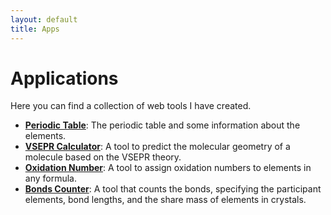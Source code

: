 ```yaml
---
layout: default
title: Apps
---
```

# Applications

Here you can find a collection of web tools I have created.

- **[Periodic Table](./apps/periodic_table.html)**: The periodic table and some information about the elements.
- **[VSEPR Calculator](./apps/vsepr_calculator.html)**: A tool to predict the molecular geometry of a molecule based on the VSEPR theory.
- **[Oxidation Number](./apps/oxidation_number.html)**: A tool to assign oxidation numbers to elements in any formula.
- **[Bonds Counter](./apps/bonds_counter.html)**: A tool that counts the bonds, specifying the participant elements, bond lengths, and the share mass of elements in crystals.


